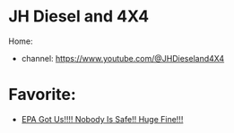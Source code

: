 # JH Diesel and 4X4 
Home:
- channel: https://www.youtube.com/@JHDieseland4X4

# Favorite:
- [EPA Got Us!!!! Nobody Is Safe!! Huge Fine!!!](https://youtu.be/BIbsY5-z0BE)
